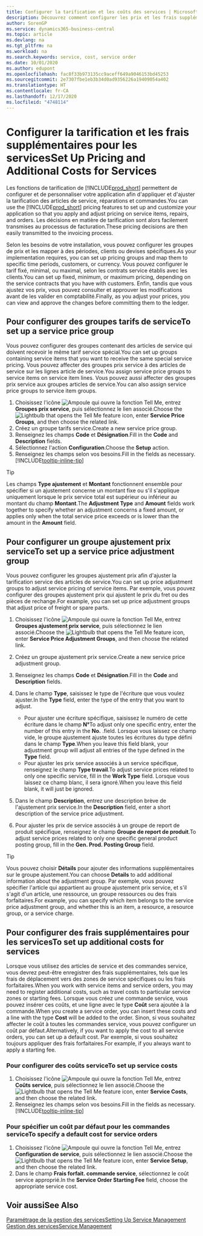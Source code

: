 ```yaml
---
title: Configurer la tarification et les coûts des services | Microsoft Docs
description: Découvrez comment configurer les prix et les frais supplémentaires des services.
author: SorenGP
ms.service: dynamics365-business-central
ms.topic: article
ms.devlang: na
ms.tgt_pltfrm: na
ms.workload: na
ms.search.keywords: service, cost, service order
ms.date: 10/01/2020
ms.author: edupont
ms.openlocfilehash: fac8f33b973135cc9aceff649a9046153bd45253
ms.sourcegitcommit: 2e7307fbe1eb3b34d0ad9356226a19409054a402
ms.translationtype: HT
ms.contentlocale: fr-CA
ms.lasthandoff: 12/17/2020
ms.locfileid: "4748114"
---
```

# <a name="set-up-pricing-and-additional-costs-for-services"></a><span data-ttu-id="92e58-103">Configurer la tarification et les frais supplémentaires pour les services</span><span class="sxs-lookup"><span data-stu-id="92e58-103">Set Up Pricing and Additional Costs for Services</span></span>
<span data-ttu-id="92e58-104">Les fonctions de tarification de [!INCLUDE[prod_short](includes/prod_short.md)] permettent de configurer et de personnaliser votre application afin d'appliquer et d'ajuster la tarification des articles de service, réparations et commandes.</span><span class="sxs-lookup"><span data-stu-id="92e58-104">You can use the [!INCLUDE[prod_short](includes/prod_short.md)] pricing features to set up and customize your application so that you apply and adjust pricing on service items, repairs, and orders.</span></span> <span data-ttu-id="92e58-105">Les décisions en matière de tarification sont alors facilement transmises au processus de facturation.</span><span class="sxs-lookup"><span data-stu-id="92e58-105">These pricing decisions are then easily transmitted to the invoicing process.</span></span>  
  
<span data-ttu-id="92e58-106">Selon les besoins de votre installation, vous pouvez configurer les groupes de prix et les mapper à des périodes, clients ou devises spécifiques.</span><span class="sxs-lookup"><span data-stu-id="92e58-106">As your implementation requires, you can set up pricing groups and map them to specific time periods, customers, or currency.</span></span> <span data-ttu-id="92e58-107">Vous pouvez configurer le tarif fixé, minimal, ou maximal, selon les contrats service établis avec les clients.</span><span class="sxs-lookup"><span data-stu-id="92e58-107">You can set up fixed, minimum, or maximum pricing, depending on the service contracts that you have with customers.</span></span> <span data-ttu-id="92e58-108">Enfin, tandis que vous ajustez vos prix, vous pouvez consulter et approuver les modifications avant de les valider en comptabilité.</span><span class="sxs-lookup"><span data-stu-id="92e58-108">Finally, as you adjust your prices, you can view and approve the changes before committing them to the ledger.</span></span>  

## <a name="to-set-up-a-service-price-group"></a><span data-ttu-id="92e58-109">Pour configurer des groupes tarifs de service</span><span class="sxs-lookup"><span data-stu-id="92e58-109">To set up a service price group</span></span>
<span data-ttu-id="92e58-110">Vous pouvez configurer des groupes contenant des articles de service qui doivent recevoir le même tarif service spécial.</span><span class="sxs-lookup"><span data-stu-id="92e58-110">You can set up groups containing service items that you want to receive the same special service pricing.</span></span> <span data-ttu-id="92e58-111">Vous pouvez affecter des groupes prix service à des articles de service sur les lignes article de service.</span><span class="sxs-lookup"><span data-stu-id="92e58-111">You assign service price groups to service items on service item lines.</span></span> <span data-ttu-id="92e58-112">Vous pouvez aussi affecter des groupes prix service aux groupes articles de service.</span><span class="sxs-lookup"><span data-stu-id="92e58-112">You can also assign service price groups to service item groups.</span></span>  

1. <span data-ttu-id="92e58-113">Choisissez l'icône ![Ampoule qui ouvre la fonction Tell Me](media/ui-search/search_small.png "Dites-moi ce que vous voulez faire"), entrez **Groupes prix service**, puis sélectionnez le lien associé.</span><span class="sxs-lookup"><span data-stu-id="92e58-113">Choose the ![Lightbulb that opens the Tell Me feature](media/ui-search/search_small.png "Tell me what you want to do") icon, enter **Service Price Groups**, and then choose the related link.</span></span>  
2. <span data-ttu-id="92e58-114">Créez un groupe tarifs service.</span><span class="sxs-lookup"><span data-stu-id="92e58-114">Create a new service price group.</span></span>  
3. <span data-ttu-id="92e58-115">Renseignez les champs **Code** et **Désignation**.</span><span class="sxs-lookup"><span data-stu-id="92e58-115">Fill in the **Code** and **Description** fields.</span></span>  
4. <span data-ttu-id="92e58-116">Sélectionnez l'action **Configuration**.</span><span class="sxs-lookup"><span data-stu-id="92e58-116">Choose the **Setup** action.</span></span>  
2. <span data-ttu-id="92e58-117">Renseignez les champs selon vos besoins.</span><span class="sxs-lookup"><span data-stu-id="92e58-117">Fill in the fields as necessary.</span></span> [!INCLUDE[tooltip-inline-tip](includes/tooltip-inline-tip_md.md)]  

 > [!Tip]
 > <span data-ttu-id="92e58-118">Les champs **Type ajustement** et **Montant** fonctionnent ensemble pour spécifier si un ajustement concerne un montant fixe ou s'il s'applique uniquement lorsque le prix service total est supérieur ou inférieur au montant du champ **Montant**.</span><span class="sxs-lookup"><span data-stu-id="92e58-118">The **Adjustment Type** and **Amount** fields work together to specify whether an adjustment concerns a fixed amount, or applies only when the total service price exceeds or is lower than the amount in the **Amount** field.</span></span>  

## <a name="to-set-up-a-service-price-adjustment-group"></a><span data-ttu-id="92e58-119">Pour configurer un groupe ajustement prix service</span><span class="sxs-lookup"><span data-stu-id="92e58-119">To set up a service price adjustment group</span></span>  
<span data-ttu-id="92e58-120">Vous pouvez configurer les groupes ajustement prix afin d'ajuster la tarification service des articles de service.</span><span class="sxs-lookup"><span data-stu-id="92e58-120">You can set up price adjustment groups to adjust service pricing of service items.</span></span> <span data-ttu-id="92e58-121">Par exemple, vous pouvez configurer des groupes ajustement prix qui ajustent le prix du fret ou des pièces de rechange.</span><span class="sxs-lookup"><span data-stu-id="92e58-121">For example, you can set up price adjustment groups that adjust price of freight or spare parts.</span></span>  
  
1. <span data-ttu-id="92e58-122">Choisissez l'icône ![Ampoule qui ouvre la fonction Tell Me](media/ui-search/search_small.png "Dites-moi ce que vous voulez faire"), entrez **Groupes ajustement prix service**, puis sélectionnez le lien associé.</span><span class="sxs-lookup"><span data-stu-id="92e58-122">Choose the ![Lightbulb that opens the Tell Me feature](media/ui-search/search_small.png "Tell me what you want to do") icon, enter **Service Price Adjustment Groups**, and then choose the related link.</span></span>  
2. <span data-ttu-id="92e58-123">Créez un groupe ajustement prix service.</span><span class="sxs-lookup"><span data-stu-id="92e58-123">Create a new service price adjustment group.</span></span>  
3. <span data-ttu-id="92e58-124">Renseignez les champs **Code** et **Désignation**.</span><span class="sxs-lookup"><span data-stu-id="92e58-124">Fill in the **Code** and **Description** fields.</span></span>  
4. <span data-ttu-id="92e58-125">Dans le champ **Type**, saisissez le type de l'écriture que vous voulez ajuster.</span><span class="sxs-lookup"><span data-stu-id="92e58-125">In the **Type** field, enter the type of the entry that you want to adjust.</span></span>  
  
    * <span data-ttu-id="92e58-126">Pour ajuster une écriture spécifique, saisissez le numéro de cette écriture dans le champ **N°**</span><span class="sxs-lookup"><span data-stu-id="92e58-126">To adjust only one specific entry, enter the number of this entry in the **No.**</span></span> <span data-ttu-id="92e58-127">.</span><span class="sxs-lookup"><span data-stu-id="92e58-127">field.</span></span> <span data-ttu-id="92e58-128">Lorsque vous laissez ce champ vide, le groupe ajustement ajuste toutes les écritures du type défini dans le champ **Type**.</span><span class="sxs-lookup"><span data-stu-id="92e58-128">When you leave this field blank, your adjustment group will adjust all entries of the type defined in the **Type** field.</span></span>  
    * <span data-ttu-id="92e58-129">Pour ajuster les prix service associés à un service spécifique, renseignez le champ **Type travail**.</span><span class="sxs-lookup"><span data-stu-id="92e58-129">To adjust service prices related to only one specific service, fill in the **Work Type** field.</span></span> <span data-ttu-id="92e58-130">Lorsque vous laissez ce champ blanc, il sera ignoré.</span><span class="sxs-lookup"><span data-stu-id="92e58-130">When you leave this field blank, it will just be ignored.</span></span>  
  
5. <span data-ttu-id="92e58-131">Dans le champ **Description**, entrez une description brève de l'ajustement prix service.</span><span class="sxs-lookup"><span data-stu-id="92e58-131">In the **Description** field, enter a short description of the service price adjustment.</span></span>  
6. <span data-ttu-id="92e58-132">Pour ajuster les prix de service associés à un groupe de report de produit spécifique, renseignez le champ **Groupe de report de produit**.</span><span class="sxs-lookup"><span data-stu-id="92e58-132">To adjust service prices related to only one specific general product posting group, fill in the **Gen. Prod. Posting Group** field.</span></span>

> [!Tip]
> <span data-ttu-id="92e58-133">Vous pouvez choisir **Détails** pour ajouter des informations supplémentaires sur le groupe ajustement.</span><span class="sxs-lookup"><span data-stu-id="92e58-133">You can choose **Details** to add additional information about the adjustment group.</span></span> <span data-ttu-id="92e58-134">Par exemple, vous pouvez spécifier l'article qui appartient au groupe ajustement prix service, et s'il s'agit d'un article, une ressource, un groupe ressources ou des frais forfaitaires.</span><span class="sxs-lookup"><span data-stu-id="92e58-134">For example, you can specify which item belongs to the service price adjustment group, and whether this is an item, a resource, a resource group, or a service charge.</span></span>  

## <a name="to-set-up-additional-costs-for-services"></a><span data-ttu-id="92e58-135">Pour configurer des frais supplémentaires pour les services</span><span class="sxs-lookup"><span data-stu-id="92e58-135">To set up additional costs for services</span></span>
<span data-ttu-id="92e58-136">Lorsque vous utilisez des articles de service et des commandes service, vous devrez peut-être enregistrer des frais supplémentaires, tels que les frais de déplacement vers des zones de service spécifiques ou les frais forfaitaires.</span><span class="sxs-lookup"><span data-stu-id="92e58-136">When you work with service items and service orders, you may need to register additional costs, such as travel costs to particular service zones or starting fees.</span></span> <span data-ttu-id="92e58-137">Lorsque vous créez une commande service, vous pouvez insérer ces coûts, et une ligne avec le type **Coût** sera ajoutée à la commande.</span><span class="sxs-lookup"><span data-stu-id="92e58-137">When you create a service order, you can insert these costs and a line with the type **Cost** will be added to the order.</span></span> <span data-ttu-id="92e58-138">Sinon, si vous souhaitez affecter le coût à toutes les commandes service, vous pouvez configurer un coût par défaut.</span><span class="sxs-lookup"><span data-stu-id="92e58-138">Alternatively, if you want to apply the cost to all service orders, you can set up a default cost.</span></span> <span data-ttu-id="92e58-139">Par exemple, si vous souhaitez toujours appliquer des frais forfaitaires.</span><span class="sxs-lookup"><span data-stu-id="92e58-139">For example, if you always want to apply a starting fee.</span></span>
  
### <a name="to-set-up-service-costs"></a><span data-ttu-id="92e58-140">Pour configurer des coûts service</span><span class="sxs-lookup"><span data-stu-id="92e58-140">To set up service costs</span></span>
1. <span data-ttu-id="92e58-141">Choisissez l'icône ![Ampoule qui ouvre la fonction Tell Me](media/ui-search/search_small.png "Dites-moi ce que vous voulez faire"), entrez **Coûts service**, puis sélectionnez le lien associé.</span><span class="sxs-lookup"><span data-stu-id="92e58-141">Choose the ![Lightbulb that opens the Tell Me feature](media/ui-search/search_small.png "Tell me what you want to do") icon, enter **Service Costs**, and then choose the related link.</span></span> 
2. <span data-ttu-id="92e58-142">Renseignez les champs selon vos besoins.</span><span class="sxs-lookup"><span data-stu-id="92e58-142">Fill in the fields as necessary.</span></span> [!INCLUDE[tooltip-inline-tip](includes/tooltip-inline-tip_md.md)]  

### <a name="to-specify-a-default-cost-for-service-orders"></a><span data-ttu-id="92e58-143">Pour spécifier un coût par défaut pour les commandes service</span><span class="sxs-lookup"><span data-stu-id="92e58-143">To specify a default cost for service orders</span></span>
1. <span data-ttu-id="92e58-144">Choisissez l'icône ![Ampoule qui ouvre la fonction Tell Me](media/ui-search/search_small.png "Dites-moi ce que vous voulez faire"), entrez **Configuration de service**, puis sélectionnez le lien associé.</span><span class="sxs-lookup"><span data-stu-id="92e58-144">Choose the ![Lightbulb that opens the Tell Me feature](media/ui-search/search_small.png "Tell me what you want to do") icon, enter **Service Setup**, and then choose the related link.</span></span> 
2. <span data-ttu-id="92e58-145">Dans le champ **Frais forfait. commande service**, sélectionnez le coût service approprié.</span><span class="sxs-lookup"><span data-stu-id="92e58-145">In the **Service Order Starting Fee** field, choose the appropriate service cost.</span></span>

## <a name="see-also"></a><span data-ttu-id="92e58-146">Voir aussi</span><span class="sxs-lookup"><span data-stu-id="92e58-146">See Also</span></span>
[<span data-ttu-id="92e58-147">Paramétrage de la gestion des services</span><span class="sxs-lookup"><span data-stu-id="92e58-147">Setting Up Service Management</span></span>](service-setup-service.md)  
[<span data-ttu-id="92e58-148">Gestion des services</span><span class="sxs-lookup"><span data-stu-id="92e58-148">Service Management</span></span>](service-service.md)  
